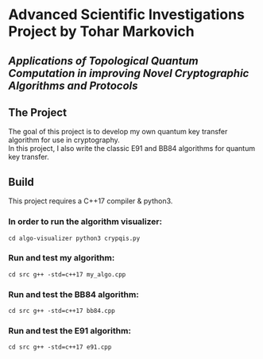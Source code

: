 # Advanced Scientific Investigations Project by Tohar Markovich
## _Applications of Topological Quantum Computation in improving Novel Cryptographic Algorithms and Protocols_

## The Project
The goal of this project is to develop my own quantum key transfer algorithm for use in cryptography.\
In this project, I also write the classic E91 and BB84 algorithms for quantum key transfer.

## Build
This project requires a C++17 compiler & python3.

### In order to run the algorithm visualizer:

<code>cd algo-visualizer
python3 crypqis.py
</code>

### Run and test my algorithm:

<code>cd src
g++ -std=c++17 my_algo.cpp
</code>

### Run and test the BB84 algorithm:

<code>cd src
g++ -std=c++17 bb84.cpp
</code>

### Run and test the E91 algorithm:

<code>cd src
g++ -std=c++17 e91.cpp
</code>